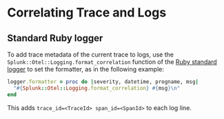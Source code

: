 # Correlating Trace and Logs

## Standard Ruby logger

To add trace metadata of the current trace to logs, use the
`Splunk::Otel::Logging.format_correlation` function of the 
[Ruby standard logger](https://ruby-doc.org/stdlib-3.1.1/libdoc/logger/rdoc/Logger.html)
to set the formatter, as in the following example:

``` ruby
logger.formatter = proc do |severity, datetime, progname, msg|  
  "#{Splunk::Otel::Logging.format_correlation} #{msg}\n"
end
```

This adds `trace_id=<TraceId> span_id=<SpanId>` to each log line.
